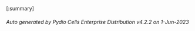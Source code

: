 






[:summary]

###### Auto generated by Pydio Cells Enterprise Distribution v4.2.2 on 1-Jun-2023
